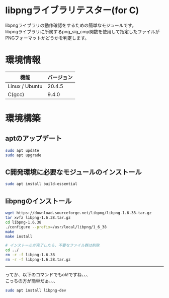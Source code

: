 # libpngライブラリテスター(for C)

libpngライブラリの動作確認をするための簡単なモジュールです。  
libpngライブラリに所属するpng_sig_cmp関数を使用して指定したファイルがPNGフォーマットかどうかを判定します。  


# 環境情報

| 機能 | バージョン |
| ---- | ---- |
| Linux / Ubuntu | 20.4.5 |
| C(gcc) | 9.4.0 |


# 環境構築

## aptのアップデート

```bash
sudo apt update
sudo apt upgrade
```

## C開発環境に必要なモジュールのインストール

```bash
sudo apt install build-essential
```

## libpngのインストール

```bash
wget https://download.sourceforge.net/libpng/libpng-1.6.38.tar.gz
tar xvfz libpng-1.6.38.tar.gz
cd libpng-1.6.38
./configure --prefix=/usr/local/libpng/1_6_38
make
make install

# インストールが完了したら、不要なファイル群は削除
cd ../
rm -r -f libpng-1.6.38
rm -r -f libpng-1.6.38.tar.gz
```

---

ってか、以下のコマンドでもok!ですね、、、  
こっちの方が簡単だぁ、、、

```bash
sudo apt install libpng-dev
```
